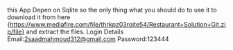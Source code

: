 this App Depen on Sqlite so the only thing what you should do to use it to download it from here 
{https://www.mediafire.com/file/thrkpz03rojte54/Restaurant+Solution+Git.zip/file}
and extract the files.
Login Details
Email:2saadmahmoud312@gmail.com
Password:123444
